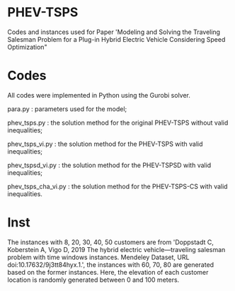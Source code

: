 # PHEV-TSPS
Codes and instances used for Paper 'Modeling and Solving the Traveling Salesman Problem for a Plug-in Hybrid Electric Vehicle Considering Speed Optimization"

# Codes
All codes were implemented in Python using the Gurobi solver. 

para.py : parameters used for the model; 

phev_tsps.py : the solution method for the original PHEV-TSPS without valid inequalities;

phev_tsps_vi.py : the solution method for the PHEV-TSPS with valid inequalities;

phev_tspsd_vi.py : the solution method for the PHEV-TSPSD with valid inequalities;

phev_tsps_cha_vi.py : the solution method for the PHEV-TSPS-CS with valid inequalities.

# Inst
The instances with 8, 20, 30, 40, 50 customers are from 'Doppstadt C, Koberstein A, Vigo D, 2019 The hybrid electric vehicle—traveling salesman problem with time windows instances. Mendeley Dataset, URL doi:10.17632/9j3tt84hyx.1.', the instances with 60, 70, 80 are generated based on the former instances. Here, the elevation of each customer location is randomly generated between 0 and 100 meters.
